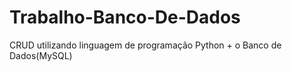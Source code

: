 # Trabalho-Banco-De-Dados
CRUD utilizando linguagem de programação Python + o Banco de Dados(MySQL)
